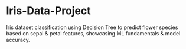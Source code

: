 # Iris-Data-Project
Iris dataset classification using Decision Tree to predict flower species based on sepal &amp; petal features, showcasing ML fundamentals &amp; model accuracy.
